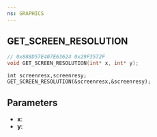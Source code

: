 ```yaml
---
ns: GRAPHICS
---
```

## GET_SCREEN_RESOLUTION

```c
// 0x888D57E407E63624 0x29F3572F
void GET_SCREEN_RESOLUTION(int* x, int* y);
```

```
int screenresx,screenresy;
GET_SCREEN_RESOLUTION(&screenresx,&screenresy);
```

## Parameters
* **x**: 
* **y**: 

